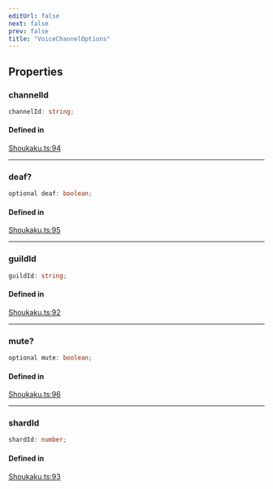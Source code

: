 ```yaml
---
editUrl: false
next: false
prev: false
title: "VoiceChannelOptions"
---
```


## Properties

<a id="channelid" name="channelid"></a>

### channelId

```ts
channelId: string;
```

#### Defined in

[Shoukaku.ts:94](https://github.com/shipgirlproject/shoukaku/blob/428f92c432a1875d1770e54c312147a1f47a448d/src/Shoukaku.ts#L94)

***

<a id="deaf" name="deaf"></a>

### deaf?

```ts
optional deaf: boolean;
```

#### Defined in

[Shoukaku.ts:95](https://github.com/shipgirlproject/shoukaku/blob/428f92c432a1875d1770e54c312147a1f47a448d/src/Shoukaku.ts#L95)

***

<a id="guildid" name="guildid"></a>

### guildId

```ts
guildId: string;
```

#### Defined in

[Shoukaku.ts:92](https://github.com/shipgirlproject/shoukaku/blob/428f92c432a1875d1770e54c312147a1f47a448d/src/Shoukaku.ts#L92)

***

<a id="mute" name="mute"></a>

### mute?

```ts
optional mute: boolean;
```

#### Defined in

[Shoukaku.ts:96](https://github.com/shipgirlproject/shoukaku/blob/428f92c432a1875d1770e54c312147a1f47a448d/src/Shoukaku.ts#L96)

***

<a id="shardid" name="shardid"></a>

### shardId

```ts
shardId: number;
```

#### Defined in

[Shoukaku.ts:93](https://github.com/shipgirlproject/shoukaku/blob/428f92c432a1875d1770e54c312147a1f47a448d/src/Shoukaku.ts#L93)
